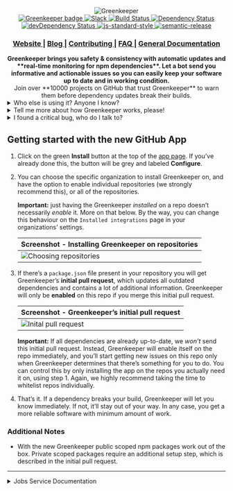 <div align="center">
  <img src="https://user-images.githubusercontent.com/391124/36849148-8a73f484-1d63-11e8-8f2b-d7ffa940cb31.jpg" alt="Greenkeeper" align="center" />
</div>
<div align="center">
  <a href="https://greenkeeper.io/">
    <img src="https://badges.greenkeeper.io/greenkeeperio/greenkeeper.svg"
      alt="Greenkeeper badge" />
  </a>
  <a href="https://greenkeeper-slack.herokuapp.com/">
    <img src="https://greenkeeper-slack.herokuapp.com/badge.svg"
      alt="Slack" />
  </a>
  <a href="https://travis-ci.org/greenkeeperio/greenkeeper">
    <img src="https://travis-ci.org/greenkeeperio/greenkeeper.svg?branch=master"
      alt="Build Status" />
  </a>
  <a href="https://david-dm.org/greenkeeperio/greenkeeper/master">
    <img src="https://david-dm.org/greenkeeperio/greenkeeper/master.svg"
      alt="Dependency Status" />
  </a>
  <a href="https://david-dm.org/greenkeeperio/greenkeeper/master?type=dev">
    <img src="https://david-dm.org/greenkeeperio/greenkeeper/master/dev-status.svg"
      alt="devDependency Status" />
  </a>
  <a href="https://github.com/feross/standard">
    <img src="https://img.shields.io/badge/code%20style-standard-brightgreen.svg?style=flat"
      alt="js-standard-style" />
  </a>
  <a href="https://github.com/semantic-release/semantic-release">
    <img src="https://img.shields.io/badge/%20%20%F0%9F%93%A6%F0%9F%9A%80-semantic--release-e10079.svg"
      alt="semantic-release" />
  </a>
</div>
<div align="center">
  <h3>
    <a href="https://greenkeeper.io/">
      Website
    </a>
    <span> | </span>
    <a href="https://blog.greenkeeper.io/">
      Blog
    </a>
    <span> | </span>
    <a href="https://github.com/greenkeeperio/greenkeeper/blob/master/CONTRIBUTING.md">
      Contributing
    </a>
    <span> | </span>
    <a href="https://greenkeeper.io/faq.html">
      FAQ
    </a>
    <span> | </span>
    <a href="https://greenkeeper.io/docs.html">
      General Documentation
    </a>
  </h3>
</div>
<div align="center">
  <strong>Greenkeeper brings you safety & consistency with automatic updates and **real-time monitoring for npm dependencies**. Let a bot send you informative and actionable issues so you can easily keep your software up to date and in working condition.</strong>
</div>
<div align="center">
  Join over **10000 projects on GitHub that trust Greenkeeper** to warn them before dependency updates break their builds.
</div>
<details>
<summary>Who else is using it? Anyone I know?</summary>

Well, we’re helping out these fine folks, for example:

- [lodash](https://lodash.com)
- [PouchDB](https://pouchdb.com/)
- [Karma](https:/github.com/karma-runner/karma)
- [request](https://www.npmjs.com/package/request)
- [Google’s AMP](https://github.com/ampproject/amphtml)
- [Modernizr](https://modernizr.com)
- [standard](https://www.npmjs.com/package/standard)
- [webtorrent](https://www.npmjs.com/package/webtorrent)
- [mustache.js](https://github.com/janl/mustache.js)
- [FreeCodeCamp](https://freecodecamp.com)
- [HTML5 Boilerplate](https://github.com/h5bp/html5-boilerplate)

And many thousands more!

</details>

<details>
<summary>Tell me more about how Greenkeeper works, please!</summary>

No problem! Greenkeeper sits between npm and GitHub, observing all of the modules you depend on. When they get updated, your project gets a new branch with that update. Your CI tests kick in, and we watch them to see whether they pass.

Based on the test results and your current version definitions we will open up clear, actionable issues for you. If there’s nothing for you to do, we won’t nag you, but if a dependency *does* break your software, you’ll know immediately, and can get started on fixing the problem.

And if a you’ve got stuff to do, we understand. Sometimes you simply have to make a pragmatic trade-off between fixing your build for the breaking update or just pinning the working version so you can get back to it later. Our bot can respect that, and will let you pin the last working version of the dependency in the issue thread:

| **Screenshot - Pinning dependencies** |
|---|
| ![Choosing repositories](https://cdn-images-1.medium.com/max/1600/0*T11jS2wNKlbQVbgC.) |

</details>

<details>
<summary>I found a critical bug, who do I talk to?</summary>

If you’ve discovered a security-related bug in Greenkeeper or related services, **please disclose it to us confidentially** by emailing us at support@greenkeeper.io

If you find any, **don’t share security vulnerabilities publicly** (in a GitHub issue for example), always keep these conversations with us confidential so we have a chance to get things fixed before anyone exploits the bug.
</details>

## Getting started with the new GitHub App

1. Click on the green **Install** button at the top of the [app page](https://github.com/apps/greenkeeper). If you’ve already done this, the button will be grey and labeled **Configure**.

2. You can choose the specific organization to install Greenkeeper on, and have the option to enable individual repositories (we strongly recommend this), or all of the repositories.

    **Important:** just having the Greenkeeper _installed_ on a repo doesn’t necessarily _enable_ it. More on that below. By the way, you can change this behaviour on the `Installed integrations` page in your organizations’ settings.

    | **Screenshot - Installing Greenkeeper on repositories** |
    |---|
    | ![Choosing repositories](https://cloud.githubusercontent.com/assets/908178/21938177/85b0587c-d9ba-11e6-8c62-210a7fc5a53b.png) |

3. If there’s a `package.json` file present in your repository you will get Greenkeeper’s **initial pull request**, which updates all outdated dependencies and contains a lot of additional information. Greenkeeper will only be **enabled** on this repo if you merge this initial pull request.

    | **Screenshot - Greenkeeper’s initial pull request** |
    |---|
    | ![Inital pull request](https://cloud.githubusercontent.com/assets/908178/21938830/4ad9fe76-d9bd-11e6-95da-8b26450e3021.png) |

    **Important:** If all dependencies are already up-to-date, we *won’t* send this initial pull request. Instead, Greenkeeper will enable itself on the repo immediately, and you’ll start getting new issues on this repo only when Greenkeeper determines that there’s something for you to do. You can control this by only installing the app on the repos you actually need it on, using step 1. Again, we highly recommend taking the time to whitelist repos individually.

4. That’s it. If a dependency breaks your build, Greenkeeper will let you know immediately. If not, it’ll stay out of your way. In any case, you get a more reliable software with minimum amount of work.

### Additional Notes
- With the new Greenkeeper public scoped npm packages work out of the box. Private scoped packages require an additional setup step, which is described in the initial pull request.

---

<details>
<summary>Jobs Service Documentation</summary>

This is the core service of Greenkeeper. It takes care of the dependency update logic and the related pull request/issue creation.

## Job Types
> 🚨🚧 The following documentation might be outdated. We are currently working on improving this section.

### github-event

The `github-event` job gets created by our [hooks](https://github.com/greenkeeperio/hooks) service.
It's answering all incoming webhooks from GitHub and creates this job with the full payload from github as `job.data`.
It only adds one additional `type` property to it with the name of the webhook event.

#### github-event:integration_installation

Depending on `action` a new entry is added/removed to/from the installations database.
All repositories are requested from GitHub to sync them with our database.
All repositories with a package.json receive their initial pull request (`create-initial-branch`).

#### github-event:integration_installation_repositories

Depending on `action` entries are added/removed to/from the repositories database.
Added repositories with a package.json receive their initial pull request (`create-initial-branch`).

#### github-event:push

The package.json contents are retrieved, parsed and synced to our database.

#### github-event:status

If the status affects a Greenkeeper pull_request the results are recorded in our repositories database with all metadata.

If the status of a branch is `failing`, it will create a new branch to pin to the last working version `create-pin-branch`.
When the status for that pin branch is coming, an issue is created with `create-issue`.
If that issue already exists and it's still failing it will comment `comment-issue`, but if it's
succeeding it will close that issue with `close-issue`.

#### github-event:pull_request

When an initial Greenkeeper pull request is merged the repository gets enabled (`enable-repository`).

When a Greenkeeper pull request is merged older/included pull requests for the same dependency are closed (`delete-older-branches`).
Unmergeable Greenkeeper pull requests get "rebased" (`rebase-unmergeable-branches`).

### registry-change

The `registry-change` job gets created by our [changes](https://github.com/greenkeeperio/changes) service.
It's listening for changes from npm and creates this job with the full payload from npm as `job.data`.

It figures out whether the change actually contains a new version, and on which dist-tag. It stores the versions in our npm database.

It figures out who is depending on the dependency that changed and schedules branch creation jobs for enabled ones. (`create-version-branch`)

### create-pin-branch

Creates a branch for a dependency, pinning to the version before.

### create-issue

Creates an issue with the information that a dependency is failing.

### comment-issue

Comments to an issue that a dependency is still failing.

### close-issue

Closes an issue because the dependency is no longer failing.

### create-version-branch

Used to be package-bump with our oAuth App.

If there are no tests detected, or the update is outside of the version range triggers `create-version-pr` right away.

### create-version-pr

Used to be package-send-pr with our oAuth App.

### delete-branches

Deletes all branches related to a dependency which version is less or equal to the specified one.

### create-initial-branch

Used to be package-pin with our oAuth App.

### enable-repository

Used to happen inside webservice with our oAuth App.

### delete-older-branches

Used to happen inside pull-request-close with our oAuth App.

### rebase-unmergeable-branches

Used to happen inside pull-request-close with our oAuth App.

## documents

### installations
```js
{
  _id: '8422',  // github account id
  installation: 10, // installation id,
  plan: 'free', // plan
  login: 'finnp', // github name
  type: 'User' // 'User' or 'Organization'
}
```

###  repositories
#### type: repository
```js
{
    _id: '111', // String(repo.id),
    type: 'repository',
    enabled: false,
    accountId: '8422', // account id (key for installations)
    fullName: 'greenkeeperio/jobs',
    private: true,
    fork: false,
    hasIssues: true,
    packages: {
          'package.json': {}
    }
}
```

#### type:branch
```js
{
  _id: '111:branch:deadbeefdeadbeef', // repositoryId + sha
  type: 'branch',
  purpose: undefined, // can be 'pin', otherwise not defined
  sha: 'deadbeefdeadbeef',
  base: 'master', // base branch
  head: 'greenkeeper-lodash-8.0.0', // branch name
  dependency: 'lodash',
  version: '8.0.0',
  oldVersion: '~7.0.0',
  oldVersionResolved: '7.0.0',
  dependencyType: 'devDependencies',
  repositoryId: '111',
  accountId: '8422',
  processed: true, // the branch was processed
  referenceDeleted: true, // the branch reference was deleted
  state: 'failure', // ci status
  updated_at: '2016-09-28T15:07:03.022Z'
}
```

#### type:pr
```js
{
  _id: '111:pr:6', // repositoryId, PrId
  type: 'pr',
  repositoryId: 11,
  accountId: 42
  initial: true, // is this an initial pull request?
  number: 6,
  head: 'greenkeeper-lodash-8.0.0', // branch name
  state: 'open', // 'closed'
  merged: true,
  updated_at, '2016-09-28T15:07:03.022Z'
}
```

#### type:issue
```js
{
  _id: '111:issue:6',
  type: 'issue',
  repositoryId: '111',
  dependency: 'lodash',
  version: '1.0.0',
  number: 6,
  state: 'open',
  updated_at
}
```

</details>
